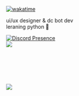 [![wakatime](https://wakatime.com/badge/user/81e604ed-707b-43e8-af18-08960f8b97d9.svg)](https://wakatime.com/@81e604ed-707b-43e8-af18-08960f8b97d9)

ui/ux designer & dc bot dev</br>
leraning python 🐍

<a href="https://discord.com/users/1204732596202901515" target="_blank" rel="nofollow">
	<img src="https://lanyard-profile-readme.vercel.app/api/1204732596202901515?idleMessage=Probably%20doing%20something%20else...&bg=1c1c1c" alt="Discord Presence" align="center">
</a>
</br>
<img align="center" style="padding=0;" src="https://github-readme-stats-eight-theta.vercel.app/api?username=gabryssv&show_icons=true&include_all_commits=true&count_private=true&bg_color=1c1c1c&hide_border=true&text_color=ffffff&title_color=dadada&icon_color=ffffff&hide_title=true" align="center">
<div style="height:100px"></div>
<img align="center" style="padding=0;" src="https://github-readme-stats.vercel.app/api/top-langs/?username=gabryssv&layout=compact&bg_color=1c1c1c&hide_border=true&text_color=ffffff&title_color=ffffff&icon_color=ffffff&hide_title=true&count_private=true&extra=inversify/InversifyJS;ragempcommunity/ragemp-types;openmultiplayer/web;liberty-mp/ng-select,ng2-tooltip-directive,angular-fontawesome,ngx-smooth-dnd,smooth-dnd" align="center">
